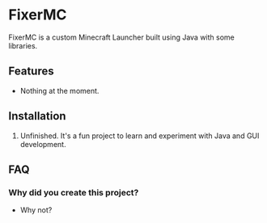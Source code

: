 # FixerMC

FixerMC is a custom Minecraft Launcher built using Java with some libraries.

## Features
 - Nothing at the moment.

## Installation
1. Unfinished. It's a fun project to learn and experiment with Java and GUI development.

## FAQ
### Why did you create this project?
- Why not?

## 